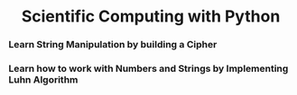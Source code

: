 <h1 align="center">Scientific Computing with Python</h1>

<h3>Learn String Manipulation by building a Cipher</h3>
<h3>Learn how to work with Numbers and Strings by Implementing Luhn Algorithm</h3>
